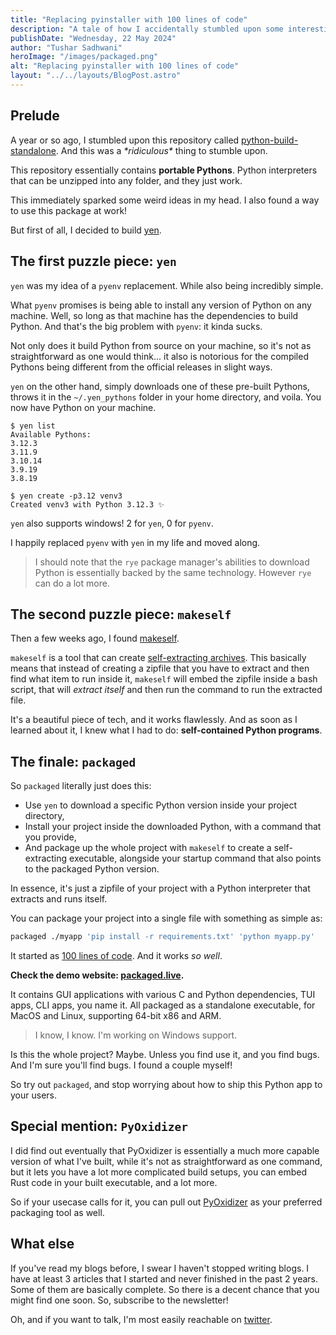 ```yaml
---
title: "Replacing pyinstaller with 100 lines of code"
description: "A tale of how I accidentally stumbled upon some interesting tech over time."
publishDate: "Wednesday, 22 May 2024"
author: "Tushar Sadhwani"
heroImage: "/images/packaged.png"
alt: "Replacing pyinstaller with 100 lines of code"
layout: "../../layouts/BlogPost.astro"
---
```


## Prelude

A year or so ago, I stumbled upon this repository called [python-build-standalone][1].
And this was a _\*ridiculous\*_ thing to stumble upon.

This repository essentially contains **portable Pythons**. Python interpreters
that can be unzipped into any folder, and they just work.

This immediately sparked some weird ideas in my head. I also found a way to
use this package at work!

But first of all, I decided to build [yen][2].

## The first puzzle piece: `yen`

`yen` was my idea of a `pyenv` replacement. While also being incredibly simple.

What `pyenv` promises is being able to install any version of Python on any
machine. Well, so long as that machine has the dependencies to build Python. And
that's the big problem with `pyenv`: it kinda sucks.

Not only does it build Python from source on your machine, so it's not as
straightforward as one would think... it also is notorious for the compiled
Pythons being different from the official releases in slight ways.

`yen` on the other hand, simply downloads one of these pre-built Pythons, throws
it in the `~/.yen_pythons` folder in your home directory, and voila. You now
have Python on your machine.

```console
$ yen list
Available Pythons:
3.12.3
3.11.9
3.10.14
3.9.19
3.8.19

$ yen create -p3.12 venv3
Created venv3 with Python 3.12.3 ✨
```

`yen` also supports windows! 2 for `yen`, 0 for `pyenv`.

I happily replaced `pyenv` with `yen` in my life and moved along.

> I should note that the `rye` package manager's abilities to download Python is
> essentially backed by the same technology. However `rye` can do a lot more.

## The second puzzle piece: `makeself`

Then a few weeks ago, I found [makeself][3].

`makeself` is a tool that can create [self-extracting archives][4]. This
basically means that instead of creating a zipfile that you have to extract and
then find what item to run inside it, `makeself` will embed the zipfile inside
a bash script, that will _*extract itself*_ and then run the command to run the
extracted file.

It's a beautiful piece of tech, and it works flawlessly. And as soon as I
learned about it, I knew what I had to do: **self-contained Python programs**.

## The finale: `packaged`

So `packaged` literally just does this:

- Use `yen` to download a specific Python version inside your project directory,
- Install your project inside the downloaded Python, with a command that you
  provide,
- And package up the whole project with `makeself` to create a self-extracting
  executable, alongside your startup command that also points to the packaged
  Python version.

In essence, it's just a zipfile of your project with a Python interpreter that
extracts and runs itself.

You can package your project into a single file with something as simple as:

```bash
packaged ./myapp 'pip install -r requirements.txt' 'python myapp.py'
```

It started as [100 lines of code][5]. And it works _so well_.

**Check the demo website: [packaged.live](https://packaged.live).**

It contains GUI applications with various C and Python dependencies, TUI apps,
CLI apps, you name it. All packaged as a standalone executable, for MacOS and
Linux, supporting 64-bit x86 and ARM.

> I know, I know. I'm working on Windows support.

Is this the whole project? Maybe. Unless you find use it, and you find bugs. And
I'm sure you'll find bugs. I found a couple myself!

So try out `packaged`, and stop worrying about how to ship this Python app
to your users.

## Special mention: `PyOxidizer`

I did find out eventually that PyOxidizer is essentially a much more capable
version of what I've built, while it's not as straightforward as one command,
but it lets you have a lot more complicated build setups, you can embed Rust
code in your built executable, and a lot more.

So if your usecase calls for it, you can pull out [PyOxidizer][6] as your
preferred packaging tool as well.

## What else

If you've read my blogs before, I swear I haven't stopped writing blogs. I have
at least 3 articles that I started and never finished in the past 2 years. Some
of them are basically complete. So there is a decent chance that you might find
one soon. So, subscribe to the newsletter!

Oh, and if you want to talk, I'm most easily reachable on [twitter][twitter].

[1]: https://github.com/indygreg/python-build-standalone
[2]: https://github.com/tusharsadhwani/yen
[3]: https://github.com/megastep/makeself
[4]: https://en.wikipedia.org/wiki/Self-extracting_archive
[5]: https://github.com/tusharsadhwani/packaged/blob/0620d67/src/packaged/__init__.py
[6]: https://github.com/indygreg/PyOxidizer
[twitter]: https://twitter.com/tusharisanerd
